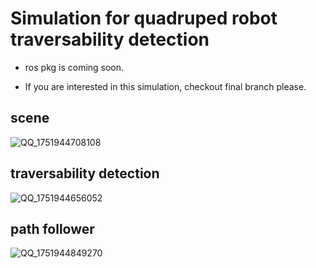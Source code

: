 # Simulation for quadruped robot traversability detection

- ros pkg is coming soon.

- If you are interested in this simulation, checkout final branch please.

## scene

![QQ_1751944708108](https://github.com/user-attachments/assets/7efa73e5-4e92-408f-86b6-edf331102993)


## traversability detection

![QQ_1751944656052](https://github.com/user-attachments/assets/5ffe3e3b-ea9c-44d3-9195-095010be2b4c)

## path follower

![QQ_1751944849270](https://github.com/user-attachments/assets/dbfebca8-20e3-41a3-a91e-a1feb8483d85)

